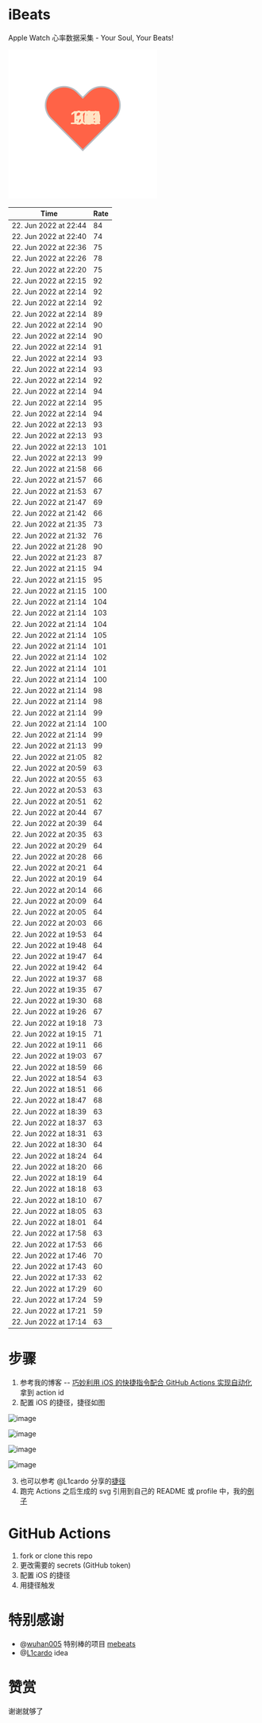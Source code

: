 # iBeats
Apple Watch 心率数据采集 - Your Soul, Your Beats!

![](./files/heart.svg)

<!--START_SECTION:my_heart_rate-->
| Time | Rate | 
 | ---- | ---- | 
| 22. Jun 2022 at 22:44 | 84 |
| 22. Jun 2022 at 22:40 | 74 |
| 22. Jun 2022 at 22:36 | 75 |
| 22. Jun 2022 at 22:26 | 78 |
| 22. Jun 2022 at 22:20 | 75 |
| 22. Jun 2022 at 22:15 | 92 |
| 22. Jun 2022 at 22:14 | 92 |
| 22. Jun 2022 at 22:14 | 92 |
| 22. Jun 2022 at 22:14 | 89 |
| 22. Jun 2022 at 22:14 | 90 |
| 22. Jun 2022 at 22:14 | 90 |
| 22. Jun 2022 at 22:14 | 91 |
| 22. Jun 2022 at 22:14 | 93 |
| 22. Jun 2022 at 22:14 | 93 |
| 22. Jun 2022 at 22:14 | 92 |
| 22. Jun 2022 at 22:14 | 94 |
| 22. Jun 2022 at 22:14 | 95 |
| 22. Jun 2022 at 22:14 | 94 |
| 22. Jun 2022 at 22:13 | 93 |
| 22. Jun 2022 at 22:13 | 93 |
| 22. Jun 2022 at 22:13 | 101 |
| 22. Jun 2022 at 22:13 | 99 |
| 22. Jun 2022 at 21:58 | 66 |
| 22. Jun 2022 at 21:57 | 66 |
| 22. Jun 2022 at 21:53 | 67 |
| 22. Jun 2022 at 21:47 | 69 |
| 22. Jun 2022 at 21:42 | 66 |
| 22. Jun 2022 at 21:35 | 73 |
| 22. Jun 2022 at 21:32 | 76 |
| 22. Jun 2022 at 21:28 | 90 |
| 22. Jun 2022 at 21:23 | 87 |
| 22. Jun 2022 at 21:15 | 94 |
| 22. Jun 2022 at 21:15 | 95 |
| 22. Jun 2022 at 21:15 | 100 |
| 22. Jun 2022 at 21:14 | 104 |
| 22. Jun 2022 at 21:14 | 103 |
| 22. Jun 2022 at 21:14 | 104 |
| 22. Jun 2022 at 21:14 | 105 |
| 22. Jun 2022 at 21:14 | 101 |
| 22. Jun 2022 at 21:14 | 102 |
| 22. Jun 2022 at 21:14 | 101 |
| 22. Jun 2022 at 21:14 | 100 |
| 22. Jun 2022 at 21:14 | 98 |
| 22. Jun 2022 at 21:14 | 98 |
| 22. Jun 2022 at 21:14 | 99 |
| 22. Jun 2022 at 21:14 | 100 |
| 22. Jun 2022 at 21:14 | 99 |
| 22. Jun 2022 at 21:13 | 99 |
| 22. Jun 2022 at 21:05 | 82 |
| 22. Jun 2022 at 20:59 | 63 |
| 22. Jun 2022 at 20:55 | 63 |
| 22. Jun 2022 at 20:53 | 63 |
| 22. Jun 2022 at 20:51 | 62 |
| 22. Jun 2022 at 20:44 | 67 |
| 22. Jun 2022 at 20:39 | 64 |
| 22. Jun 2022 at 20:35 | 63 |
| 22. Jun 2022 at 20:29 | 64 |
| 22. Jun 2022 at 20:28 | 66 |
| 22. Jun 2022 at 20:21 | 64 |
| 22. Jun 2022 at 20:19 | 64 |
| 22. Jun 2022 at 20:14 | 66 |
| 22. Jun 2022 at 20:09 | 64 |
| 22. Jun 2022 at 20:05 | 64 |
| 22. Jun 2022 at 20:03 | 66 |
| 22. Jun 2022 at 19:53 | 64 |
| 22. Jun 2022 at 19:48 | 64 |
| 22. Jun 2022 at 19:47 | 64 |
| 22. Jun 2022 at 19:42 | 64 |
| 22. Jun 2022 at 19:37 | 68 |
| 22. Jun 2022 at 19:35 | 67 |
| 22. Jun 2022 at 19:30 | 68 |
| 22. Jun 2022 at 19:26 | 67 |
| 22. Jun 2022 at 19:18 | 73 |
| 22. Jun 2022 at 19:15 | 71 |
| 22. Jun 2022 at 19:11 | 66 |
| 22. Jun 2022 at 19:03 | 67 |
| 22. Jun 2022 at 18:59 | 66 |
| 22. Jun 2022 at 18:54 | 63 |
| 22. Jun 2022 at 18:51 | 66 |
| 22. Jun 2022 at 18:47 | 68 |
| 22. Jun 2022 at 18:39 | 63 |
| 22. Jun 2022 at 18:37 | 63 |
| 22. Jun 2022 at 18:31 | 63 |
| 22. Jun 2022 at 18:30 | 64 |
| 22. Jun 2022 at 18:24 | 64 |
| 22. Jun 2022 at 18:20 | 66 |
| 22. Jun 2022 at 18:19 | 64 |
| 22. Jun 2022 at 18:18 | 63 |
| 22. Jun 2022 at 18:10 | 67 |
| 22. Jun 2022 at 18:05 | 63 |
| 22. Jun 2022 at 18:01 | 64 |
| 22. Jun 2022 at 17:58 | 63 |
| 22. Jun 2022 at 17:53 | 66 |
| 22. Jun 2022 at 17:46 | 70 |
| 22. Jun 2022 at 17:43 | 60 |
| 22. Jun 2022 at 17:33 | 62 |
| 22. Jun 2022 at 17:29 | 60 |
| 22. Jun 2022 at 17:24 | 59 |
| 22. Jun 2022 at 17:21 | 59 |
| 22. Jun 2022 at 17:14 | 63 |

<!--END_SECTION:my_heart_rate-->

# 步骤
1. 参考我的博客 -- [巧妙利用 iOS 的快捷指令配合 GitHub Actions 实现自动化](https://github.com/yihong0618/gitblog/issues/198) 拿到 action id
2. 配置 iOS 的捷径，捷径如图

![image](https://user-images.githubusercontent.com/15976103/122154218-0db0b480-ce97-11eb-93bb-5aec07c558dc.png)

![image](https://user-images.githubusercontent.com/15976103/122154236-186b4980-ce97-11eb-8e4b-70551a0391ae.png)

![image](https://user-images.githubusercontent.com/15976103/122154268-2d47dd00-ce97-11eb-902e-3acf292265a9.png)

![image](https://user-images.githubusercontent.com/15976103/122174055-fa144680-ceb4-11eb-9be2-3eb83cd516f7.png)

3. 也可以参考 @L1cardo 分享的[捷径](https://www.icloud.com/shortcuts/6ab6047b459c41ad822ad6b94b1c03d4)
4. 跑完 Actions 之后生成的 svg 引用到自己的 README 或 profile 中，我的[例子](https://github.com/yihong0618) 

# GitHub Actions

1. fork or clone this repo
2. 更改需要的 secrets (GitHub token)
3. 配置 iOS 的捷径
4. 用捷径触发

# 特别感谢
- @[wuhan005](https://github.com/wuhan005) 特别棒的项目 [mebeats](https://github.com/wuhan005/mebeats)
- @[L1cardo](https://github.com/L1cardo) idea

# 赞赏
谢谢就够了

